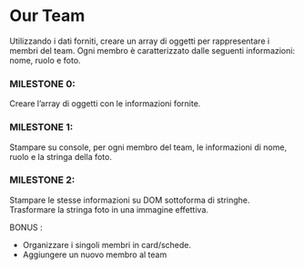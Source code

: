 # Our Team

Utilizzando i dati forniti, creare un array di oggetti per rappresentare i membri del team.
Ogni membro è caratterizzato dalle seguenti informazioni: nome, ruolo e foto.

### MILESTONE 0:
Creare l’array di oggetti con le informazioni fornite.


### MILESTONE 1:
Stampare su console, per ogni membro del team, le informazioni di nome, ruolo e la stringa della foto.

### MILESTONE 2:
Stampare le stesse informazioni su DOM sottoforma di stringhe.
Trasformare la stringa foto in una immagine effettiva.

BONUS :
- Organizzare i singoli membri in card/schede.
- Aggiungere un nuovo membro al team